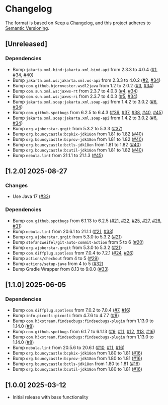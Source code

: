 # Changelog

The format is based on [Keep a Changelog](https://keepachangelog.com/en/1.0.0/),
and this project adheres to [Semantic Versioning](https://semver.org/spec/v2.0.0.html).

## [Unreleased]

### Dependencies
- Bump `jakarta.xml.bind:jakarta.xml.bind-api` from 2.3.3 to 4.0.4 ([#1](https://github.com/ebsnet/CSRGenerator/pull/1), [#34](https://github.com/ebsnet/CSRGenerator/pull/34), [#40](https://github.com/ebsnet/CSRGenerator/pull/40))
- Bump `jakarta.xml.ws:jakarta.xml.ws-api` from 2.3.3 to 4.0.2 ([#2](https://github.com/ebsnet/CSRGenerator/pull/2), [#34](https://github.com/ebsnet/CSRGenerator/pull/34))
- Bump `com.github.bjornvester.wsdl2java` from 1.2 to 2.0.2 ([#3](https://github.com/ebsnet/CSRGenerator/pull/3), [#34](https://github.com/ebsnet/CSRGenerator/pull/34))
- Bump `com.sun.xml.ws:jaxws-rt` from 2.3.7 to 4.0.3 ([#4](https://github.com/ebsnet/CSRGenerator/pull/4), [#34](https://github.com/ebsnet/CSRGenerator/pull/34))
- Bump `com.sun.xml.ws:jaxws-ri` from 2.3.7 to 4.0.3 ([#5](https://github.com/ebsnet/CSRGenerator/pull/5), [#34](https://github.com/ebsnet/CSRGenerator/pull/34))
- Bump `jakarta.xml.soap:jakarta.xml.soap-api` from 1.4.2 to 3.0.2 ([#6](https://github.com/ebsnet/CSRGenerator/pull/6), [#34](https://github.com/ebsnet/CSRGenerator/pull/34))
- Bump `com.github.spotbugs` from 6.2.5 to 6.4.3 ([#36](https://github.com/ebsnet/CSRGenerator/pull/36), [#37](https://github.com/ebsnet/CSRGenerator/pull/37), [#38](https://github.com/ebsnet/CSRGenerator/pull/38), [#40](https://github.com/ebsnet/CSRGenerator/pull/40), [#45](https://github.com/ebsnet/CSRGenerator/pull/45))
- Bump `jakarta.xml.soap:jakarta.xml.soap-api` from 1.4.2 to 3.0.2 ([#6](https://github.com/ebsnet/CSRGenerator/pull/6), [#34](https://github.com/ebsnet/CSRGenerator/pull/34))
- Bump `org.ajoberstar.grgit` from 5.3.2 to 5.3.3 ([#37](https://github.com/ebsnet/CSRGenerator/pull/37))
- Bump `org.bouncycastle:bcpkix-jdk18on` from 1.81 to 1.82 ([#40](https://github.com/ebsnet/CSRGenerator/pull/40))
- Bump `org.bouncycastle:bcprov-jdk18on` from 1.81 to 1.82 ([#40](https://github.com/ebsnet/CSRGenerator/pull/40))
- Bump `org.bouncycastle:bctls-jdk18on` from 1.81 to 1.82 ([#40](https://github.com/ebsnet/CSRGenerator/pull/40))
- Bump `org.bouncycastle:bcutil-jdk18on` from 1.81 to 1.82 ([#40](https://github.com/ebsnet/CSRGenerator/pull/40))
- Bump `nebula.lint` from 21.1.1 to 21.1.3 ([#45](https://github.com/ebsnet/CSRGenerator/pull/45))

## [1.2.0] 2025-08-27

### Changes

- Use Java 17 ([#33](https://github.com/ebsnet/CSRGenerator/pull/33))

### Dependencies

- Bump `com.github.spotbugs` from 6.1.13 to 6.2.5 ([#21](https://github.com/ebsnet/CSRGenerator/pull/21), [#22](https://github.com/ebsnet/CSRGenerator/pull/22), [#25](https://github.com/ebsnet/CSRGenerator/pull/25), [#27](https://github.com/ebsnet/CSRGenerator/pull/27), [#28](https://github.com/ebsnet/CSRGenerator/pull/28), [#31](https://github.com/ebsnet/CSRGenerator/pull/31))
- Bump `nebula.lint` from 20.6.1 to 21.1.1 ([#21](https://github.com/ebsnet/CSRGenerator/pull/21), [#33](https://github.com/ebsnet/CSRGenerator/pull/33))
- Bump `org.ajoberstar.grgit` from 5.3.0 to 5.3.2 ([#21](https://github.com/ebsnet/CSRGenerator/pull/21))
- Bump `stefanzweifel/git-auto-commit-action` from 5 to 6 ([#20](https://github.com/ebsnet/CSRGenerator/pull/20))
- Bump `org.ajoberstar.grgit` from 5.3.0 to 5.3.2 ([#21](https://github.com/ebsnet/CSRGenerator/pull/21))
- Bump `com.diffplug.spotless` from 7.0.4 to 7.2.1 ([#24](https://github.com/ebsnet/CSRGenerator/pull/24), [#26](https://github.com/ebsnet/CSRGenerator/pull/26))
- Bump `actions/checkout` from 4 to 5 ([#29](https://github.com/ebsnet/CSRGenerator/pull/29))
- Bump `actions/setup-java` from 4 to 5 ([#32](https://github.com/ebsnet/CSRGenerator/pull/32))
- Bump Gradle Wrapper from 8.13 to 9.0.0 ([#33](https://github.com/ebsnet/CSRGenerator/pull/33))

## [1.1.0] 2025-06-05

### Dependencies

- Bump `com.diffplug.spotless` from 7.0.2 to 7.0.4 ([#7](https://github.com/ebsnet/CSRGenerator/pull/7), [#16](https://github.com/ebsnet/CSRGenerator/pull/16))
- Bump `info.picocli:picocli` from 4.7.6 to 4.7.7 ([#8](https://github.com/ebsnet/CSRGenerator/pull/8))
- Bump `com.h3xstream.findsecbugs:findsecbugs-plugin` from 1.13.0 to 1.14.0 ([#8](https://github.com/ebsnet/CSRGenerator/pull/8))
- Bump `com.github.spotbugs` from 6.1.7 to 6.1.13 ([#9](https://github.com/ebsnet/CSRGenerator/pull/9), [#11](https://github.com/ebsnet/CSRGenerator/pull/11), [#12](https://github.com/ebsnet/CSRGenerator/pull/12), [#13](https://github.com/ebsnet/CSRGenerator/pull/13), [#16](https://github.com/ebsnet/CSRGenerator/pull/16))
- Bump `com.h3xstream.findsecbugs:findsecbugs-plugin` from 1.13.0 to 1.14.0 ([#8](https://github.com/ebsnet/CSRGenerator/pull/8))
- Bump `nebula.lint` from 20.5.6 to 20.6.1 ([#10](https://github.com/ebsnet/CSRGenerator/pull/10), [#11](https://github.com/ebsnet/CSRGenerator/pull/11), [#16](https://github.com/ebsnet/CSRGenerator/pull/16))
- Bump `org.bouncycastle:bcpkix-jdk18on` from 1.80 to 1.81 ([#16](https://github.com/ebsnet/CSRGenerator/pull/16))
- Bump `org.bouncycastle:bcprov-jdk18on` from 1.80 to 1.81 ([#16](https://github.com/ebsnet/CSRGenerator/pull/16))
- Bump `org.bouncycastle:bctls-jdk18on` from 1.80 to 1.81 ([#16](https://github.com/ebsnet/CSRGenerator/pull/16))
- Bump `org.bouncycastle:bcutil-jdk18on` from 1.80 to 1.81 ([#16](https://github.com/ebsnet/CSRGenerator/pull/16))

## [1.0.0] 2025-03-12

- Initial release with base functionality
